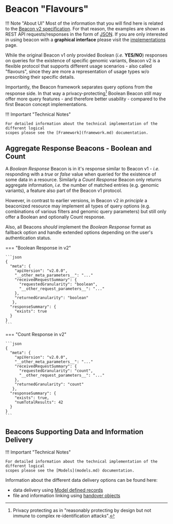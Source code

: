 # Beacon "Flavours"

!!! Note "About UI"
    Most of the information that you will find here is related to the [Beacon v2 specification](./what-is-beacon-v2.md). For that reason, the examples are shown as REST API requests/responses in the form of [JSON](https://www.json.org/json-en.html). If you are only interested in using beacon with a **graphical interface** please visit the [implementations](implementations-options.md) page.

While the original Beacon v1 only provided Boolean (_i.e._ **YES/NO**) responses
on queries for the existence of specific genomic variants, Beacon v2 is a flexible
protocol that supports different usage scenarios - also called "flavours", since
they are more a representation of usage types w/o prescribing their specific details.

Importantly, the Beacon framework separates query options from the response side. In that way
a privacy-protecting[^1] Boolean Beacon still may offer more query features - and therefore better
usability - compared to the first Beacon concept implementations.

!!! Important "Technical Notes"

	For detailed information about the technical implementation of the different logical
	scopes please see the [Framework](framework.md) documentation.

## Aggregate Response Beacons - Boolean and Count

A _Boolean Response_ Beacon is in it's response similar to Beacon v1 - _i.e._ responding
with a _true_ or _false_ value when queried for the existence of some data in a resource. Similarly
a _Count Response_ Beacon only returns aggregate information, _i.e._ the number of matched
entries (e.g. genomic variants), a feature also part of the Beacon v1 protocol.

However, in contrast to earlier versions, in Beacon v2 _in principle_ a beaconized resource
may implement all types of query options (e.g. combinations of various filters and
genomic query parameters) but still only offer a Boolean and optionally Count response.

Also, all Beacons _should_ implement the _Boolean Response_ format as fallback option and
handle extended options depending on the user's authentication status.

=== "Boolean Response in v2"

	```json
	{
	  "meta": {
	    "apiVersion": "v2.0.0",
	    "__other_meta_parameters__": "..."
	    "receivedRequestSummary": {
	      "requestedGranularity": "boolean",
	      "__other_request_parameters__": "..."
	    },
	    "returnedGranularity": "boolean"
	   },
	  "responseSummary": {
	    "exists": true
	  }
	}
	```

=== "Count Response in v2"

	```json
	{
	  "meta": {
	    "apiVersion": "v2.0.0",
	    "__other_meta_parameters__": "..."
	    "receivedRequestSummary": {
	      "requestedGranularity": "count",
	      "__other_request_parameters__": "..."
	    },
	    "returnedGranularity": "count"
	   },
	  "responseSummary": {
	    "exists": true,
	    "numTotalResults": 42
	  }
	}
	```

## Beacons Supporting Data and Information Delivery

!!! Important "Technical Notes"

	For detailed information about the technical implementation of the different logical
	scopes please see the [Models](models.md) documentation.

Information about the different data delivery options can be found here:

* data delivery using [Model defined records](/records/)
* file and information linking using [handover objects](/handovers/)




[^1]: Privacy protecting as in "reasonably protecting by design but not immune to complex
re-identification attacks".
